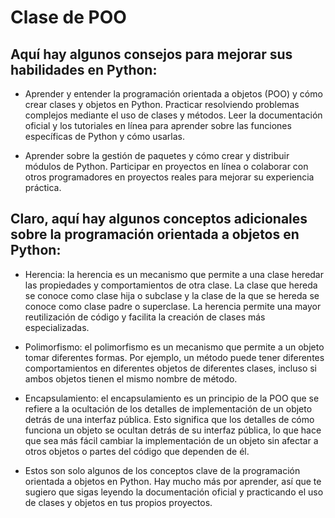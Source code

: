 # Clase de POO


## Aquí hay algunos consejos para mejorar sus habilidades en Python:

- Aprender y entender la programación orientada a objetos (POO) y cómo crear clases y objetos en Python.
Practicar resolviendo problemas complejos mediante el uso de clases y métodos.
Leer la documentación oficial y los tutoriales en línea para aprender sobre las funciones específicas de Python y cómo usarlas.

- Aprender sobre la gestión de paquetes y cómo crear y distribuir módulos de Python.
Participar en proyectos en línea o colaborar con otros programadores en proyectos reales para mejorar su experiencia práctica.


## Claro, aquí hay algunos conceptos adicionales sobre la programación orientada a objetos en Python:

- Herencia: la herencia es un mecanismo que permite a una clase heredar las propiedades y comportamientos de otra clase. La clase que hereda se conoce como clase hija o subclase y la clase de la que se hereda se conoce como clase padre o superclase. La herencia permite una mayor reutilización de código y facilita la creación de clases más especializadas.

- Polimorfismo: el polimorfismo es un mecanismo que permite a un objeto tomar diferentes formas. Por ejemplo, un método puede tener diferentes comportamientos en diferentes objetos de diferentes clases, incluso si ambos objetos tienen el mismo nombre de método.

- Encapsulamiento: el encapsulamiento es un principio de la POO que se refiere a la ocultación de los detalles de implementación de un objeto detrás de una interfaz pública. Esto significa que los detalles de cómo funciona un objeto se ocultan detrás de su interfaz pública, lo que hace que sea más fácil cambiar la implementación de un objeto sin afectar a otros objetos o partes del código que dependen de él.

- Estos son solo algunos de los conceptos clave de la programación orientada a objetos en Python. Hay mucho más por aprender, así que te sugiero que sigas leyendo la documentación oficial y practicando el uso de clases y objetos en tus propios proyectos.